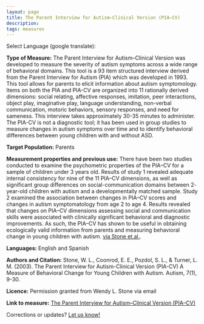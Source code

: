 ```yaml
---
layout: page
title: The Parent Interview for Autism–Clinical Version (PIA–CV)
description:
tags: measures
---
```


Select Language (google translate):  

<div id="google_translate_element"></div><script type="text/javascript">
function googleTranslateElementInit() {
  new google.translate.TranslateElement({pageLanguage: 'en', layout: google.translate.TranslateElement.InlineLayout.SIMPLE, gaTrack: true, gaId: 'UA-64320648-1'}, 'google_translate_element');
}
</script><script type="text/javascript" src="//translate.google.com/translate_a/element.js?cb=googleTranslateElementInit"></script>  

**Type of Measure:** The Parent Interview for Autism–Clinical Version was developed to measure the severity of autism symptoms across a wide range of behavioral domains. This tool is a 93 item structured interview derived from the Parent Interview for Autism (PIA) which was developed in 1993. This tool allows for parents to elicit information about autism symptomology. Items on both the PIA and PIA-CV are organized into 11 rationally derived dimensions: social relating, affective responses, imitation, peer interactions, object play, imaginative play, language understanding, non-verbal communication, motoric behaviors, sensory responses, and need for sameness. This interview takes approximately 30-35 minutes to administer.  The PIA-CV is not a diagnostic tool; it has been used in group studies to measure changes in autism symptoms over time and to identify behavioral differences between young children with and without ASD.

**Target Population:** Parents

**Measurement properties and previous use:** There have been two studies conducted to examine the psychometric properties of the PIA–CV for a sample of children under 3 years old. Results of study 1 revealed adequate internal consistency for nine of the 11 PIA–CV dimensions, as well as significant group differences on social-communication domains between 2- year-old children with autism and a developmentally matched sample. Study 2 examined the association between changes in PIA–CV scores and changes in autism symptomatology from age 2 to age 4. Results revealed that changes on PIA–CV dimensions assessing social and communication skills were associated with clinically significant behavioral and diagnostic improvements. As such, the PIA–CV has shown to be useful in obtaining ecologically valid information from parents and measuring behavioral change in young children with autism. [via Stone et.al.]( http://aut.sagepub.com/content/7/1/9.short). 

**Languages:** English and Spanish

**Authors and Citation:**   Stone, W. L., Coonrod, E. E., Pozdol, S. L., & Turner, L. M. (2003). The Parent Interview for Autism-Clinical Version (PIA-CV) A Measure of Behavioral Change for Young Children with Autism. Autism, 7(1), 9-30.

**Licence:** Permission granted from Wendy L. Stone via email

**Link to measure:** [The Parent Interview for Autism–Clinical Version (PIA–CV)]( http://uwreadilab.com/tools-materials/)


Corrections or updates? [Let us know!](http://disabilitymeasures.org/contact)

